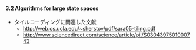 #### 3.2 Algorithms for large state spaces

- タイルコーディングに関連した文献
  - http://web.cs.ucla.edu/~sherstov/pdf/sara05-tiling.pdf
  - http://www.sciencedirect.com/science/article/pii/S0304397501000743

